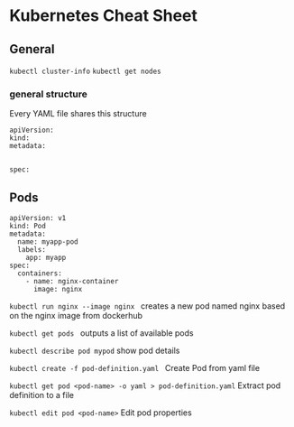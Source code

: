 # Kubernetes Cheat Sheet

## General

`kubectl cluster-info`
`kubectl get nodes`

### general structure

Every YAML file shares this structure

```
apiVersion: 
kind:
metadata:


spec:
```

## Pods

```
apiVersion: v1
kind: Pod
metadata:
  name: myapp-pod
  labels:
    app: myapp
spec:
  containers:
    - name: nginx-container
      image: nginx
```

`kubectl run nginx --image nginx `
creates a new pod named nginx based on the nginx image from dockerhub

`kubectl get pods `
outputs a list of available pods

`kubectl describe pod mypod`
show pod details

`kubectl create -f pod-definition.yaml `
Create Pod from yaml file

`kubectl get pod <pod-name> -o yaml > pod-definition.yaml`
Extract pod definition to a file


`kubectl edit pod <pod-name>`
Edit pod properties
